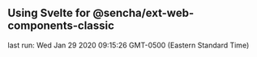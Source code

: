 ## Using Svelte for @sencha/ext-web-components-classic

last run: Wed Jan 29 2020 09:15:26 GMT-0500 (Eastern Standard Time)